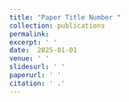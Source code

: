```yaml
---
title: "Paper Title Number "
collection: publications
permalink: 
excerpt: ' '
date:  2025-01-01
venue: ' '
slidesurl: ' '
paperurl: ' '
citation: ' .'
---
```


